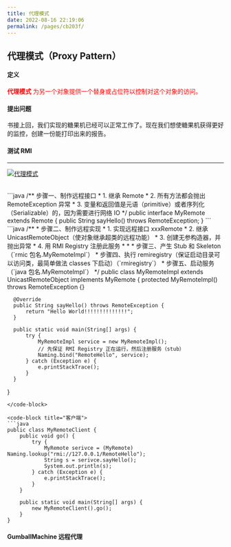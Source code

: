 ```yaml
---
title: 代理模式
date: 2022-08-16 22:19:06
permalink: /pages/cb203f/
---
```

## 代理模式（Proxy Pattern）

#### 定义

<span style='color:red'><b>代理模式</b> 为另一个对象提供一个替身或占位符以控制对这个对象的访问。</span>

#### 提出问题

书接上回，我们实现的糖果机已经可以正常工作了。现在我们想使糖果机获得更好的监控，创建一份能打印出来的报告。

#### 测试 RMI
---

[![代理模式](https://s1.ax1x.com/2022/09/19/x9xWcQ.md.png)](https://imgse.com/i/x9xWcQ)

<br/>

<code-group>
  <code-block title="制作远程接口" active>
  ```java
  /** 步骤一、制作远程接口
   * 1. 继承 Remote
   * 2. 所有方法都会抛出 RemoteException 异常
   * 3. 变量和返回值是元语（primitive）或者序列化（Serializable）的，因为需要进行网络 IO
   */
  public interface MyRemote extends Remote {
      public String sayHello() throws RemoteException;
  }
  ```
  </code-block>

  <code-block title="制作远程实现">
  ```java
  /**
   * 步骤二、制作远程实现
   * 1. 实现远程接口 xxxRemote
   * 2. 继承 UnicastRemoteObject（使对象继承超类的远程功能）
   * 3. 创建无参构造器，并抛出异常
   * 4. 用 RMI Registry 注册此服务
   *
   *
   * 步骤三、产生 Stub 和 Skeleton（`rmic 包名.MyRemoteImpl`）
   * 步骤四、执行 remiregistry（保证启动目录可以访问类，最简单做法 classes 下启动）（`rmiregistry`）
   * 步骤五、启动服务（`java 包名.MyRemoteImpl`）
   */
  public class MyRemoteImpl extends UnicastRemoteObject implements MyRemote {
      protected MyRemoteImpl() throws RemoteException {}
  
      @Override
      public String sayHello() throws RemoteException {
          return "Hello World!!!!!!!!!!!!!!";
      }
  
      public static void main(String[] args) {
          try {
              MyRemoteImpl service = new MyRemoteImpl();
              // 先保证 RMI Registry 正在运行，然后注册服务（stub）
              Naming.bind("RemoteHello", service);
          } catch (Exception e) {
              e.printStackTrace();
          }
      }
  }
  ```
  </code-block>
  
  <code-block title="客户端">
  ```java
  public class MyRemoteClient {
      public void go() {
          try {
              MyRemote serivce = (MyRemote) Naming.lookup("rmi://127.0.0.1/RemoteHello");
              String s = serivce.sayHello();
              System.out.println(s);
          } catch (Exception e) {
              e.printStackTrace();
          }
      }
  
      public static void main(String[] args) {
          new MyRemoteClient().go();
      }
  }
  ```
  </code-block>
</code-group>

#### GumballMachine 远程代理



